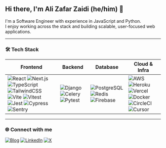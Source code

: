 ## Hi there, I'm Ali Zafar Zaidi (he/him) 👋

I'm a Software Engineer with experience in JavaScript and Python.  
I enjoy working across the stack and building scalable, user-focused web applications.  

---

### 🛠️ Tech Stack

| Frontend | Backend | Database | Cloud & Infra |
|----------|---------|----------|---------------|
| ![React](https://img.shields.io/badge/React-20232A?style=for-the-badge&logo=react&logoColor=61DAFB) ![Next.js](https://img.shields.io/badge/Next.js-000000?style=for-the-badge&logo=nextdotjs&logoColor=white) ![TypeScript](https://img.shields.io/badge/TypeScript-007ACC?style=for-the-badge&logo=typescript&logoColor=white) ![TailwindCSS](https://img.shields.io/badge/TailwindCSS-38B2AC?style=for-the-badge&logo=tailwind-css&logoColor=white) ![Vite](https://img.shields.io/badge/Vite-646CFF?style=for-the-badge&logo=vite&logoColor=white) ![Vitest](https://img.shields.io/badge/Vitest-6E9F18?style=for-the-badge&logo=vitest&logoColor=white) ![Jest](https://img.shields.io/badge/Jest-C21325?style=for-the-badge&logo=jest&logoColor=white) ![Cypress](https://img.shields.io/badge/Cypress-17202C?style=for-the-badge&logo=cypress&logoColor=white) ![Sentry](https://img.shields.io/badge/Sentry-362D59?style=for-the-badge&logo=sentry&logoColor=white) | ![Django](https://img.shields.io/badge/Django-092E20?style=for-the-badge&logo=django&logoColor=white) ![Celery](https://img.shields.io/badge/Celery-37814A?style=for-the-badge&logo=celery&logoColor=white) ![Pytest](https://img.shields.io/badge/Pytest-0A9EDC?style=for-the-badge&logo=pytest&logoColor=white) | ![PostgreSQL](https://img.shields.io/badge/PostgreSQL-316192?style=for-the-badge&logo=postgresql&logoColor=white) ![Redis](https://img.shields.io/badge/Redis-DC382D?style=for-the-badge&logo=redis&logoColor=white) ![Firebase](https://img.shields.io/badge/Firebase-FFCA28?style=for-the-badge&logo=firebase&logoColor=black) | ![AWS](https://img.shields.io/badge/AWS-232F3E?style=for-the-badge&logo=amazon-aws&logoColor=white) ![Heroku](https://img.shields.io/badge/Heroku-430098?style=for-the-badge&logo=heroku&logoColor=white) ![Vercel](https://img.shields.io/badge/Vercel-000000?style=for-the-badge&logo=vercel&logoColor=white) ![Docker](https://img.shields.io/badge/Docker-2496ED?style=for-the-badge&logo=docker&logoColor=white) ![CircleCI](https://img.shields.io/badge/CircleCI-343434?style=for-the-badge&logo=circleci&logoColor=white) ![Cursor](https://img.shields.io/badge/Cursor-000000?style=for-the-badge&logoColor=white) |

---

### 🌐 Connect with me
[![Blog](https://img.shields.io/badge/Blog-📝-FF6F61?style=for-the-badge)](#) 
[![LinkedIn](https://img.shields.io/badge/LinkedIn-0A66C2?style=for-the-badge&logo=linkedin&logoColor=white)](https://www.linkedin.com/in/ali-zaidi-software-developer-ca/) 
[![X](https://img.shields.io/badge/X-000000?style=for-the-badge&logo=twitter&logoColor=white)](https://x.com/AlisZafar)
